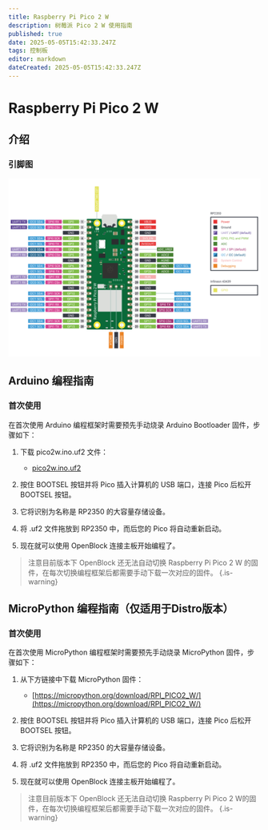 ```yaml
---
title: Raspberry Pi Pico 2 W
description: 树莓派 Pico 2 W 使用指南
published: true
date: 2025-05-05T15:42:33.247Z
tags: 控制板
editor: markdown
dateCreated: 2025-05-05T15:42:33.247Z
---
```


# Raspberry Pi Pico 2 W

## 介绍

### 引脚图

![pico2w-pinout.svg](/general-hardware-guidelines/boards/raspberry-pi-pico2w/pico2w-pinout.svg)

## Arduino 编程指南

### 首次使用

在首次使用 Arduino 编程框架时需要预先手动烧录 Arduino Bootloader 固件，步骤如下：

1. 下载 pico2w.ino.uf2 文件：

	- [pico2w.ino.uf2](/general-hardware-guidelines/boards/raspberry-pi-pico2w/pico2w.ino.uf2)
  
2. 按住 BOOTSEL 按钮并将 Pico 插入计算机的 USB 端口，连接 Pico 后松开 BOOTSEL 按钮。
3. 它将识别为名称是 RP2350 的大容量存储设备。
4. 将 .uf2 文件拖放到 RP2350 中，而后您的 Pico 将自动重新启动。
5. 现在就可以使用 OpenBlock 连接主板开始编程了。

> 注意目前版本下 OpenBlock 还无法自动切换 Raspberry Pi Pico 2 W 的固件，在每次切换编程框架后都需要手动下载一次对应的固件。
{.is-warning}


## MicroPython 编程指南（仅适用于Distro版本）

### 首次使用

在首次使用 MicroPython 编程框架时需要预先手动烧录 MicroPython 固件，步骤如下：

1. 从下方链接中下载 MicroPython 固件：

	- [https://micropython.org/download/RPI_PICO2_W/](https://micropython.org/download/RPI_PICO2_W/)
  
2. 按住 BOOTSEL 按钮并将 Pico 插入计算机的 USB 端口，连接 Pico 后松开 BOOTSEL 按钮。
3. 它将识别为名称是 RP2350 的大容量存储设备。
4. 将 .uf2 文件拖放到 RP2350 中，而后您的 Pico 将自动重新启动。
5. 现在就可以使用 OpenBlock 连接主板开始编程了。

> 注意目前版本下 OpenBlock 还无法自动切换 Raspberry Pi Pico 2 W的固件，在每次切换编程框架后都需要手动下载一次对应的固件。
{.is-warning}
